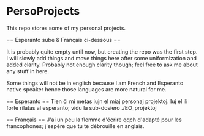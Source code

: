 # PersoProjects

This repo stores some of my personal projects.

== Esperanto sube & Français ci-dessous ==

It is probably quite empty until now, but creating the repo was the first step. I will slowly add things and move things here after some uniformization and added clarity. Probably not enough clarity though; feel free to ask me about any stuff in here.

Some things will not be in english because I am French and Esperanto native speaker hence those languages are more natural for me.


== Esperanto ==
Tien ĉi mi metas iujn el miaj personaj projektoj. Iuj el ili forte rilatas al esperanto; vidu la sub-dosiero ./EO_projektoj

== Français ==
J'ai un peu la flemme d'écrire qqch d'adapté pour les francophones; j'espère que tu te débrouille en anglais.